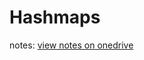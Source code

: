 # Hashmaps

notes: [view notes on onedrive](https://1drv.ms/w/s!Ag5-hBCMWCtmwiatm_sfc-rnRk-0?e=29FxQr)